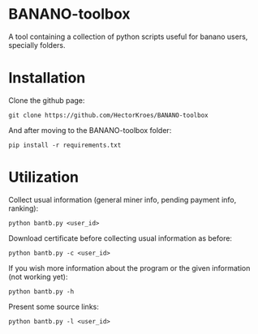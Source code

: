 # BANANO-toolbox
A tool containing a collection of python scripts useful for banano users, specially folders.

# Installation
Clone the github page:
```
git clone https://github.com/HectorKroes/BANANO-toolbox
```
And after moving to the BANANO-toolbox folder:
```
pip install -r requirements.txt
```

# Utilization
Collect usual information (general miner info, pending payment info, ranking):
```
python bantb.py <user_id>
```
Download certificate before collecting usual information as before:
```
python bantb.py -c <user_id>
```
If you wish more information about the program or the given information (not working yet):
```
python bantb.py -h
```
Present some source links:
```
python bantb.py -l <user_id>
```
